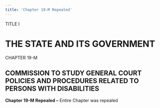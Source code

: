 ```yaml
---
title: 'Chapter 19-M Repealed'
---
```


TITLE I
                                             
THE STATE AND ITS GOVERNMENT
============================

CHAPTER 19-M
                                             
COMMISSION TO STUDY GENERAL COURT POLICIES AND PROCEDURES RELATED TO PERSONS WITH DISABILITIES
----------------------------------------------------------------------------------------------

**Chapter 19-M Repealed –** Entire Chapter was repealed
